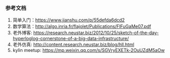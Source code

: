 ### 参考文档
1. 简单入门：https://www.jianshu.com/p/55defda6dcd2
2. 数学算法：http://algo.inria.fr/flajolet/Publications/FlFuGaMe07.pdf
3. 老外博客: https://research.neustar.biz/2012/10/25/sketch-of-the-day-hyperloglog-cornerstone-of-a-big-data-infrastructure/
4. 老外仿真: http://content.research.neustar.biz/blog/hll.html
5. kylin meetup: https://mp.weixin.qq.com/s/SGVryEXETk-2OuUZdM5aOw